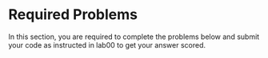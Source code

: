# Required Problems

In this section, you are required to complete the problems below and submit your code as instructed in lab00 to get your answer scored.
